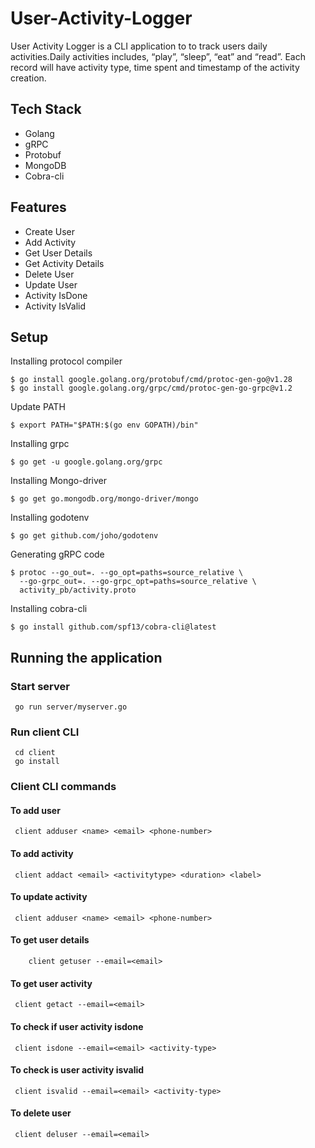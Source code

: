 # User-Activity-Logger

User Activity Logger is a CLI application to to track users daily activities.Daily activities includes, “play”, “sleep”, “eat” and “read”. Each record will have activity type, time spent and timestamp of the activity creation.

## Tech Stack
- Golang
- gRPC
- Protobuf
- MongoDB
- Cobra-cli

## Features
- Create User
- Add Activity
- Get User Details
- Get Activity Details
- Delete User
- Update User
- Activity IsDone
- Activity IsValid

 ## Setup
  
  Installing protocol compiler
  
    $ go install google.golang.org/protobuf/cmd/protoc-gen-go@v1.28
    $ go install google.golang.org/grpc/cmd/protoc-gen-go-grpc@v1.2
   
  Update PATH
  
    $ export PATH="$PATH:$(go env GOPATH)/bin"
  
  Installing grpc
  
    $ go get -u google.golang.org/grpc
  
  Installing Mongo-driver
    
    $ go get go.mongodb.org/mongo-driver/mongo
  
  Installing godotenv
     
    $ go get github.com/joho/godotenv
   
  Generating gRPC code
  
    $ protoc --go_out=. --go_opt=paths=source_relative \
      --go-grpc_out=. --go-grpc_opt=paths=source_relative \
      activity_pb/activity.proto
  
  Installing cobra-cli
  
    $ go install github.com/spf13/cobra-cli@latest
   

## Running the application
  
  ### Start server
  
     go run server/myserver.go
     
  ### Run client CLI
     
     cd client
     go install
     
  ### Client CLI commands
     
  #### To add user
     client adduser <name> <email> <phone-number>
  
  #### To add activity
     client addact <email> <activitytype> <duration> <label>
     
  #### To update activity
     client adduser <name> <email> <phone-number>
  
  #### To get user details
     	client getuser --email=<email>
  
  #### To get user activity
     client getact --email=<email>
  
  #### To check if user activity isdone
     client isdone --email=<email> <activity-type>
     
  #### To check is user activity isvalid
     client isvalid --email=<email> <activity-type>
  
  #### To delete user
     client deluser --email=<email>
  
    
     
     
     
   


